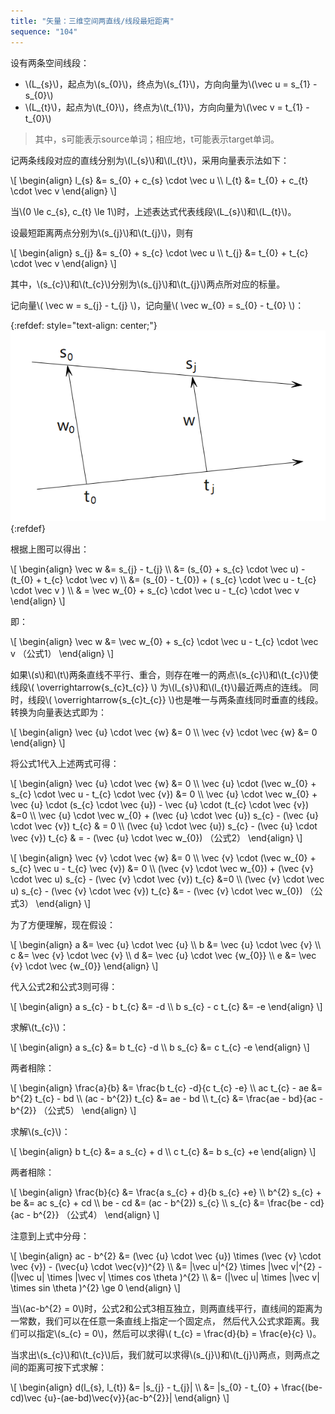 ```yaml
---
title: "矢量：三维空间两直线/线段最短距离"
sequence: "104"
---
```


设有两条空间线段：

<ul>
    <li>\(L_{s}\)，起点为\(s_{0}\)，终点为\(s_{1}\)，方向向量为\(\vec u = s_{1} - s_{0}\)</li>
    <li>\(L_{t}\)，起点为\(t_{0}\)，终点为\(t_{1}\)，方向向量为\(\vec v = t_{1} - t_{0}\)</li>
</ul>

> 其中，s可能表示source单词；相应地，t可能表示target单词。

<p>
    记两条线段对应的直线分别为\(l_{s}\)和\(l_{t}\)，采用向量表示法如下：
</p>

<p>
\[
\begin{align}
l_{s} &= s_{0} + c_{s} \cdot \vec u \\
l_{t} &= t_{0} + c_{t} \cdot \vec v
\end{align}
\]
</p>

<p>
当\(0 \le c_{s}, c_{t} \le 1\)时，上述表达式代表线段\(L_{s}\)和\(L_{t}\)。
</p>

<p>
设最短距离两点分别为\(s_{j}\)和\(t_{j}\)，则有
</p>

<p>
\[
\begin{align}
s_{j} &= s_{0} + s_{c} \cdot \vec u \\
t_{j} &= t_{0} + t_{c} \cdot \vec v
\end{align}
\]
</p>

<p>
其中，\(s_{c}\)和\(t_{c}\)分别为\(s_{j}\)和\(t_{j}\)两点所对应的标量。
</p>

<p>
记向量\( \vec w = s_{j} - t_{j} \)，记向量\( \vec w_{0} = s_{0} - t_{0} \)：
</p>

{:refdef: style="text-align: center;"}
![](/assets/images/math/vector/skew-line-distance-s-t-w.png)
{:refdef}

根据上图可以得出：

<p>
\[
\begin{align}
\vec w &= s_{j} - t_{j} \\
&= (s_{0} + s_{c} \cdot \vec u) - (t_{0} + t_{c} \cdot \vec v) \\
&= (s_{0} - t_{0}) + ( s_{c} \cdot \vec u - t_{c} \cdot \vec v ) \\
& = \vec w_{0} + s_{c} \cdot \vec u - t_{c} \cdot \vec v
\end{align}
\]
</p>

即：

<p>
\[
\begin{align}
\vec w &= \vec w_{0} + s_{c} \cdot \vec u - t_{c} \cdot \vec v （公式1）
\end{align}
\]
</p>

<p>
如果\(s\)和\(t\)两条直线不平行、重合，则存在唯一的两点\(s_{c}\)和\(t_{c}\)使线段\( \overrightarrow{s_{c}t_{c}} \)
为\(l_{s}\)和\(l_{t}\)最近两点的连线。
同时，线段\( \overrightarrow{s_{c}t_{c}} \)也是唯一与两条直线同时垂直的线段。
转换为向量表达式即为：
</p>

<p>
\[
\begin{align}
\vec {u} \cdot \vec {w} &= 0 \\
\vec {v} \cdot \vec {w} &= 0
\end{align}
\]
</p>

将公式1代入上述两式可得：

<p>
\[
\begin{align}
\vec {u} \cdot \vec {w} &= 0 \\
\vec {u} \cdot (\vec w_{0} + s_{c} \cdot \vec u - t_{c} \cdot \vec {v}) &= 0 \\
\vec {u} \cdot \vec w_{0} + \vec {u} \cdot (s_{c} \cdot \vec {u}) - \vec {u} \cdot (t_{c} \cdot \vec {v}) &=0 \\
\vec {u} \cdot \vec w_{0} + (\vec {u} \cdot \vec {u}) s_{c} - (\vec {u} \cdot \vec {v}) t_{c} & = 0 \\
(\vec {u} \cdot \vec {u}) s_{c} - (\vec {u} \cdot \vec {v}) t_{c} & = - (\vec {u} \cdot \vec w_{0})  （公式2）
\end{align}
\]
</p>

<p>
\[
\begin{align}
\vec {v} \cdot \vec {w} &= 0 \\
\vec {v} \cdot (\vec w_{0} + s_{c} \vec u - t_{c} \vec {v}) &= 0 \\
(\vec {v} \cdot \vec w_{0}) + (\vec {v} \cdot \vec u) s_{c} - (\vec {v} \cdot \vec {v}) t_{c} &=0 \\
(\vec {v} \cdot \vec u) s_{c} - (\vec {v} \cdot \vec {v}) t_{c} &= - (\vec {v} \cdot \vec w_{0})  （公式3）
\end{align}
\]
</p>

<p>
为了方便理解，现在假设：
</p>

<p>
\[
\begin{align}
a &= \vec {u} \cdot \vec {u} \\
b &= \vec {u} \cdot \vec {v} \\
c &= \vec {v} \cdot \vec {v} \\
d &= \vec {u} \cdot \vec {w_{0}} \\
e &= \vec {v} \cdot \vec {w_{0}}
\end{align}
\]
</p>

代入公式2和公式3则可得：

<p>
\[
\begin{align}
a s_{c} - b t_{c} &= -d \\
b s_{c} - c t_{c} &= -e
\end{align}
\]
</p>

<p>
求解\(t_{c}\)：
</p>

<p>
\[
\begin{align}
a s_{c} &= b t_{c} -d \\
b s_{c} &= c t_{c} -e
\end{align}
\]
</p>

两者相除：

<p>
\[
\begin{align}
\frac{a}{b} &= \frac{b t_{c} -d}{c t_{c} -e} \\
ac t_{c} - ae &= b^{2} t_{c} - bd \\
(ac - b^{2}) t_{c} &= ae - bd \\
t_{c} &= \frac{ae - bd}{ac - b^{2}}  （公式5）
\end{align}
\]
</p>

<p>
求解\(s_{c}\)：
</p>

<p>
\[
\begin{align}
b t_{c} &= a s_{c} + d \\
c t_{c} &= b s_{c} +e
\end{align}
\]
</p>

两者相除：

<p>
\[
\begin{align}
\frac{b}{c} &= \frac{a s_{c} + d}{b s_{c} +e} \\
b^{2} s_{c} + be &= ac s_{c} + cd \\
be - cd &= (ac - b^{2}) s_{c} \\
s_{c} &= \frac{be - cd}{ac - b^{2}}  （公式4）
\end{align}
\]
</p>

<p>
注意到上式中分母：
</p>

<p>
\[
\begin{align}
ac - b^{2} &= (\vec {u} \cdot \vec {u}) \times (\vec {v} \cdot \vec {v}) - (\vec{u} \cdot \vec{v})^{2} \\
&= |\vec u|^{2} \times |\vec v|^{2} - (|\vec u| \times |\vec v| \times cos \theta )^{2} \\
&= (|\vec u| \times |\vec v| \times sin \theta )^{2} \ge 0
\end{align}
\]
</p>

<p>
当\(ac-b^{2} = 0\)时，公式2和公式3相互独立，则两直线平行，直线间的距离为一常数，我们可以在任意一条直线上指定一个固定点，
然后代入公式求距离。我们可以指定\(s_{c} = 0\)，然后可以求得\( t_{c} = \frac{d}{b} = \frac{e}{c} \)。
</p>

<p>
当求出\(s_{c}\)和\(t_{c}\)后，我们就可以求得\(s_{j}\)和\(t_{j}\)两点，则两点之间的距离可按下式求解：
</p>

<p>
\[
\begin{align}
d(l_{s}, l_{t}) &= |s_{j} - t_{j}| \\
&= |s_{0} - t_{0} + \frac{(be-cd)\vec {u}-(ae-bd)\vec{v}}{ac-b^{2}}|
\end{align}
\]
</p>

